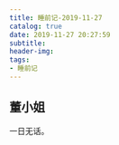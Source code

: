 ```yaml
---
title: 睡前记-2019-11-27
catalog: true
date: 2019-11-27 20:27:59
subtitle:
header-img:
tags:
- 睡前记
---
```


## 董小姐
一日无话。
